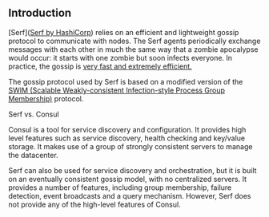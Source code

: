 ## Introduction

[Serf]([Serf by HashiCorp](https://www.serf.io/)) relies on an efficient and lightweight gossip protocol to communicate with nodes. 
The Serf agents periodically exchange messages with each other in much the same way that a zombie apocalypse would occur: it starts with one zombie but soon infects everyone. 
In practice, the gossip is [very fast and extremely efficient.](https://www.serf.io/docs/internals/simulator.html)

The gossip protocol used by Serf is based on a modified version of the [SWIM (Scalable Weakly-consistent Infection-style Process Group Membership)](https://www.cs.cornell.edu/projects/Quicksilver/public_pdfs/SWIM.pdf) protocol.

Serf vs. Consul


Consul is a tool for service discovery and configuration. It provides high level features such as service discovery, health checking and key/value storage. It makes use of a group of strongly consistent servers to manage the datacenter.

Serf can also be used for service discovery and orchestration, but it is built on an eventually consistent gossip model, with no centralized servers. It provides a number of features, including group membership, failure detection, event broadcasts and a query mechanism. However, Serf does not provide any of the high-level features of Consul.


